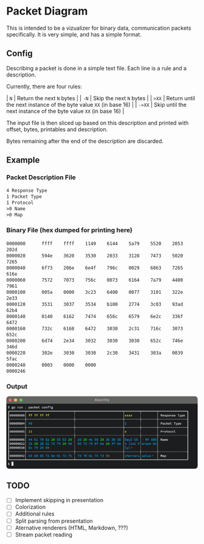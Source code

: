 # Packet Diagram

This is intended to be a vizualizer for binary data, communication packets specifically.  It is very simple, and has a simple format.

## Config

Describing a packet is done in a simple text file. Each line is a rule and a description.

Currently, there are four rules:

| `N` | Return the next `N` bytes |
| `-N` | Skip the next `N` bytes |
| `>XX` | Return until the next instance of the byte value `XX` (in base 16) |
| `->XX` | Skip until the next instance of the byte value `XX` (in base 16) |

The input file is then sliced up based on this description and printed with offset, bytes, printables and description.

Bytes remaining after the end of the description are discarded.

## Example

### Packet Description File

```
4 Response Type
1 Packet Type
1 Protocol
>0 Name
>0 Map
```

### Binary File (hex dumped for printing here)

```
0000000      ffff    ffff    1149    6144    5a79    5520    2053    202d
0000020      594e    3620    3530    2033    3128    7473    5020    7265
0000040      6f73    206e    6e4f    796c    0029    6863    7265    616e
0000060      7572    7073    756c    0073    6164    7a79    4400    7961
0000100      005a    0000    3c23    6400    0077    3101    322e    2e33
0000120      3531    3037    3534    b100    2774    3c03    93ad    62b4
0000140      0140    6162    7474    656c    6579    6e2c    336f    6472
0000160      732c    6168    6472    3030    2c31    716c    3073    652c
0000200      6d74    2e34    3032    3030    3030    652c    746e    346d
0000220      302e    3030    3030    2c30    3431    303a    0039    5fac
0000240      0003    0000    0000
0000246
```

### Output

![Terminal Output](./.github/readme/example.png)

## TODO

  - [ ] Implement skipping in presentation
  - [ ] Colorization
  - [ ] Additional rules
  - [ ] Split parsing from presentation
  - [ ] Aternative renderers (HTML, Markdown, ???)
  - [ ] Stream packet reading
